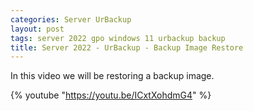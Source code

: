 ```yaml
---
categories: Server UrBackup
layout: post
tags: server 2022 gpo windows 11 urbackup backup
title: Server 2022 - UrBackup - Backup Image Restore
---
```


In this video we will be restoring a backup image.

{% youtube "https://youtu.be/ICxtXohdmG4" %}